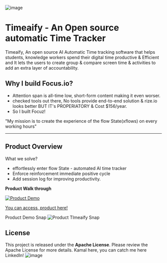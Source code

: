 ![image](https://github.com/user-attachments/assets/8a740951-a513-4346-8908-f04b344073e9)
# Timeaify - An Open source automatic Time Tracker


Timeaify, An open source AI Automatic Time tracking software that helps students, knowledge workers spend their digital time productive & Efficient and It lets the users to create group & compare screen time & activities to add an extra layer of accountability.

## Why I build Focus.io?
- Attention span is all-time low, short-form content making it even worser.
- checked tools out there, No tools provide end-to-end solution & rize.io looks better BUT IT's PROPERIATORY & Cost $156/year. 
- So I built Focuz! 


"My mission is to create the experience of the flow State(xflows) on every working hours"  

---

<h2> Product Overview </h2>

What we solve?
- effortlessly enter flow State - automated AI time tracker 
- Enforce reinforcement immediate positive cycle 
- Add session log for improving productivity.

**Product Walk through**

[![Product Demo](https://img.youtube.com/vi/JSmzzVhZ2g8/0.jpg)](https://www.youtube.com/watch?v=JSmzzVhZ2g8)


  [You can access, product here! ](https://preview--timeaify.lovable.app/) 
    
  

Product Demo Snap
![Product TImeaify Snap](https://github.com/user-attachments/assets/8fb367fa-6602-4453-bc44-e30c6abf3c18)


<h2> License </h2>  

This project is released under the **Apache License**. Please review the Apache License for more details. Kamal here, you can catch me here LinkedIn! 
![image](https://github.com/user-attachments/assets/00800890-b75c-4970-b0fa-c72e8e574384)

